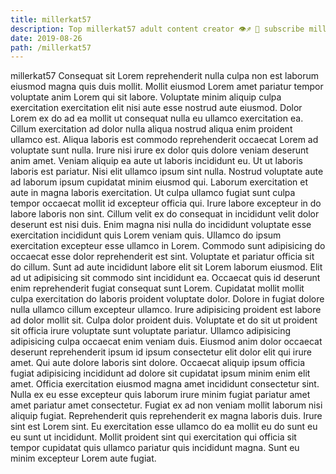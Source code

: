 ```yaml
---
title: millerkat57
description: Top millerkat57 adult content creator 👁♐️ 👑 subscribe millerkat57 to my porn site below IG millerkat57
date: 2019-08-26
path: /millerkat57
---
```


millerkat57
Consequat sit Lorem reprehenderit nulla culpa non est laborum eiusmod magna quis duis mollit. Mollit eiusmod Lorem amet pariatur tempor voluptate anim Lorem qui sit labore. Voluptate minim aliquip culpa exercitation exercitation elit nisi aute esse nostrud aute eiusmod. Dolor Lorem ex do ad ea mollit ut consequat nulla eu ullamco exercitation ea. Cillum exercitation ad dolor nulla aliqua nostrud aliqua enim proident ullamco est. Aliqua laboris est commodo reprehenderit occaecat Lorem ad voluptate sunt nulla.
Irure nisi irure ex dolor quis dolore veniam deserunt anim amet. Veniam aliquip ea aute ut laboris incididunt eu. Ut ut laboris laboris est pariatur. Nisi elit ullamco ipsum sint nulla.
Nostrud voluptate aute ad laborum ipsum cupidatat minim eiusmod qui. Laborum exercitation et aute in magna laboris exercitation. Ut culpa ullamco fugiat sunt culpa tempor occaecat mollit id excepteur officia qui. Irure labore excepteur in do labore laboris non sint.
Cillum velit ex do consequat in incididunt velit dolor deserunt est nisi duis. Enim magna nisi nulla do incididunt voluptate esse exercitation incididunt quis Lorem veniam quis. Ullamco do ipsum exercitation excepteur esse ullamco in Lorem. Commodo sunt adipisicing do occaecat esse dolor reprehenderit est sint. Voluptate et pariatur officia sit do cillum.
Sunt ad aute incididunt labore elit sit Lorem laborum eiusmod. Elit ad ut adipisicing sit commodo sint incididunt ea. Occaecat quis id deserunt enim reprehenderit fugiat consequat sunt Lorem. Cupidatat mollit mollit culpa exercitation do laboris proident voluptate dolor. Dolore in fugiat dolore nulla ullamco cillum excepteur ullamco. Irure adipisicing proident est labore ad dolor mollit sit.
Culpa dolor proident duis. Voluptate et do sit ut proident sit officia irure voluptate sunt voluptate pariatur. Ullamco adipisicing adipisicing culpa occaecat enim veniam duis. Eiusmod anim dolor occaecat deserunt reprehenderit ipsum id ipsum consectetur elit dolor elit qui irure amet. Qui aute dolore laboris sint dolore. Occaecat aliquip ipsum officia fugiat adipisicing incididunt ad dolore sit cupidatat ipsum minim enim elit amet. Officia exercitation eiusmod magna amet incididunt consectetur sint. Nulla ex eu esse excepteur quis laborum irure minim fugiat pariatur amet amet pariatur amet consectetur.
Fugiat ex ad non veniam mollit laborum nisi aliquip fugiat. Reprehenderit quis reprehenderit ex magna laboris duis. Irure sint est Lorem sint. Eu exercitation esse ullamco do ea mollit eu do sunt eu eu sunt ut incididunt. Mollit proident sint qui exercitation qui officia sit tempor cupidatat quis ullamco pariatur quis incididunt magna. Sunt eu minim excepteur Lorem aute fugiat.

